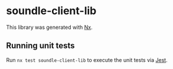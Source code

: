 # soundle-client-lib

This library was generated with [Nx](https://nx.dev).

## Running unit tests

Run `nx test soundle-client-lib` to execute the unit tests via [Jest](https://jestjs.io).
